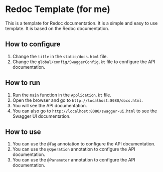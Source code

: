 # Redoc Template (for me)
This is a template for Redoc documentation. It is a simple and easy to use template. It is based on the Redoc documentation.

## How to configure
1. Change the `title` in the `static/docs.html` file.
2. Change the `global/config/SwaggerConfig.kt` file to configure the API documentation.

## How to run
1. Run the `main` function in the `Application.kt` file.
2. Open the browser and go to `http://localhost:8080/docs.html`.
3. You will see the API documentation.
4. You can also go to `http://localhost:8080/swagger-ui.html` to see the Swagger UI documentation.

## How to use
1. You can use the `@Tag` annotation to configure the API documentation.
2. You can use the `@Operation` annotation to configure the API documentation.
3. You can use the `@Parameter` annotation to configure the API documentation.